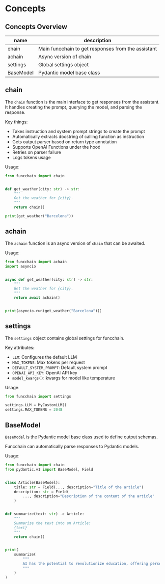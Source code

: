 # Concepts

## Concepts Overview

| name | description |
|-|-|
| chain | Main funcchain to get responses from the assistant |
| achain | Async version of chain |
| settings | Global settings object |
| BaseModel | Pydantic model base class |

## chain

The `chain` function is the main interface to get responses from the assistant. It handles creating the prompt, querying the model, and parsing the response.

Key things:

- Takes instruction and system prompt strings to create the prompt
- Automatically extracts docstring of calling function as instruction
- Gets output parser based on return type annotation
- Supports OpenAI Functions under the hood
- Retries on parser failure
- Logs tokens usage

Usage:

```python
from funcchain import chain


def get_weather(city: str) -> str:
    """
    Get the weather for {city}.
    """
    return chain()

print(get_weather("Barcelona"))
```

## achain

The `achain` function is an async version of `chain` that can be awaited.

Usage:

```python
from funcchain import achain
import asyncio


async def get_weather(city: str) -> str:
    """
    Get the weather for {city}.
    """
    return await achain()


print(asyncio.run(get_weather("Barcelona")))
```

## settings

The `settings` object contains global settings for funcchain.

Key attributes:

- `LLM`: Configures the default LLM
- `MAX_TOKENS`: Max tokens per request
- `DEFAULT_SYSTEM_PROMPT`: Default system prompt
- `OPENAI_API_KEY`: OpenAI API key
- `model_kwargs()`: kwargs for model like temperature

Usage:

```python
from funcchain import settings

settings.LLM = MyCustomLLM()
settings.MAX_TOKENS = 2048
```

## BaseModel

`BaseModel` is the Pydantic model base class used to define output schemas.

Funcchain can automatically parse responses to Pydantic models.

Usage:

```python
from funcchain import chain
from pydantic.v1 import BaseModel, Field


class Article(BaseModel):
    title: str = Field(..., description="Title of the article")
    description: str = Field(
        ..., description="Description of the content of the article"
    )


def summarize(text: str) -> Article:
    """
    Summarize the text into an Article:
    {text}
    """
    return chain()


print(
    summarize(
        """
        AI has the potential to revolutionize education, offering personalized and individualized teaching, and improved learning outcomes. AI can analyze student data and provide real-time feedback to teachers and students, allowing them to adjust their teaching and learning strategies accordingly. One of the biggest benefits of AI in education is the ability to provide personalized and individualized teaching. AI can analyze student data and create a personalized learning plan for each individual student, taking into account their strengths, weaknesses, and learning styles. This approach has the potential to dramatically improve learning outcomes and engagement. The potential of AI in education is enormous, and it is expected to revolutionize the way we approach degree and diploma programs in the future. AI-powered technologies can provide students with real-time feedback, help them to stay on track with their studies, and offer a more personalized and engaging learning experience.
        """
    )
)
```

